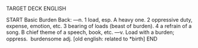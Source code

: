 TARGET DECK
ENGLISH

START
Basic
Burden
Back: —n. 1 load, esp. A heavy one. 2 oppressive duty, expense, emotion, etc. 3 bearing of loads (beast of burden). 4 a refrain of a song. B chief theme of a speech, book, etc. —v. Load with a burden; oppress.  burdensome adj. [old english: related to *birth]
END
